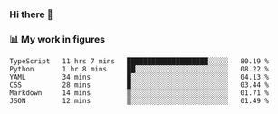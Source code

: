 ### Hi there 👋

### 📊 My work in figures

<!--START_SECTION:waka-->

```text
TypeScript   11 hrs 7 mins   ████████████████████░░░░░   80.19 %
Python       1 hr 8 mins     ██░░░░░░░░░░░░░░░░░░░░░░░   08.22 %
YAML         34 mins         █░░░░░░░░░░░░░░░░░░░░░░░░   04.13 %
CSS          28 mins         █░░░░░░░░░░░░░░░░░░░░░░░░   03.44 %
Markdown     14 mins         ▒░░░░░░░░░░░░░░░░░░░░░░░░   01.71 %
JSON         12 mins         ▒░░░░░░░░░░░░░░░░░░░░░░░░   01.49 %
```

<!--END_SECTION:waka-->
